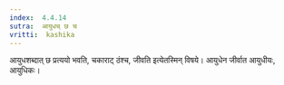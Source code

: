 ```yaml
---
index:  4.4.14
sutra:  आयुधच् छ च
vritti:  kashika 
---
```


आयुधशब्दात् छ प्रत्ययो भवति, चकाराट् ठंश्च, जीवति इत्येतस्मिन् विषये। आयुधेन जीर्वात आयुधीयः, आयुधिकः।

